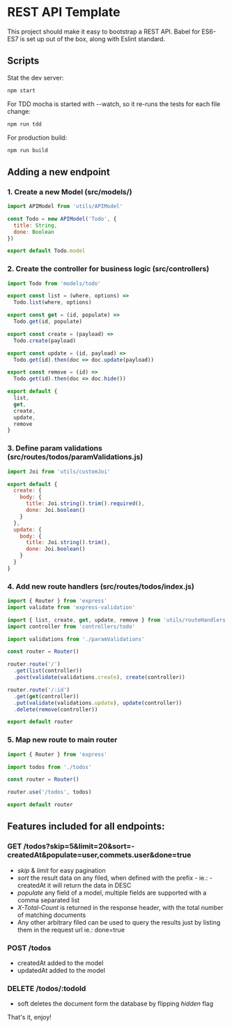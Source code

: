 # REST API Template
This project should make it easy to bootstrap a REST API. Babel for ES6-ES7 is set up out of the box, along with Eslint standard.

## Scripts
Stat the dev server:
```bash
npm start
```

For TDD mocha is started with --watch, so it re-runs the tests for each file change:
```bash
npm run tdd
```

For production build:
```bash
npm run build
```
## Adding a new endpoint
### 1. Create a new Model (src/models/)
```js
import APIModel from 'utils/APIModel'

const Todo = new APIModel('Todo', {
  title: String,
  done: Boolean
})

export default Todo.model
```

### 2. Create the controller for business logic (src/controllers)
```js
import Todo from 'models/todo'

export const list = (where, options) =>
  Todo.list(where, options)

export const get = (id, populate) =>
  Todo.get(id, populate)

export const create = (payload) =>
  Todo.create(payload)

export const update = (id, payload) =>
  Todo.get(id).then(doc => doc.update(payload))

export const remove = (id) =>
  Todo.get(id).then(doc => doc.hide())

export default {
  list,
  get,
  create,
  update,
  remove
}
```

### 3. Define param validations (src/routes/todos/paramValidations.js)
```js
import Joi from 'utils/customJoi'

export default {
  create: {
    body: {
      title: Joi.string().trim().required(),
      done: Joi.boolean()
    }
  },
  update: {
    body: {
      title: Joi.string().trim(),
      done: Joi.boolean()
    }
  }
}
```

### 4. Add new route handlers (src/routes/todos/index.js)
```js
import { Router } from 'express'
import validate from 'express-validation'

import { list, create, get, update, remove } from 'utils/routeHandlers'
import controller from 'controllers/todo'

import validations from './paramValidations'

const router = Router()

router.route('/')
  .get(list(controller))
  .post(validate(validations.create), create(controller))

router.route('/:id')
  .get(get(controller))
  .put(validate(validations.update), update(controller))
  .delete(remove(controller))

export default router
```

### 5. Map new route to main router
```js
import { Router } from 'express'

import todos from './todos'

const router = Router()

router.use('/todos', todos)

export default router
```

## Features included for all endpoints:
### GET /todos?skip=5&limit=20&sort=-createdAt&populate=user,commets.user&done=true
- *skip* & *limit* for easy pagination
- *sort* the result data on any filed, when defined with the prefix *-* ie.: -createdAt it will return the data in DESC
- *populate* any field of a model, multiple fields are supported with a comma separated list
- *X-Total-Count* is returned in the response header, with the total number of matching documents
- Any other arbitrary filed can be used to query the results just by listing them in the request url ie.: done=true

### POST /todos
- createdAt added to the model
- updatedAt added to the model

### DELETE /todos/:todoId
- soft deletes the document form the database by flipping *hidden* flag

That's it, enjoy!
